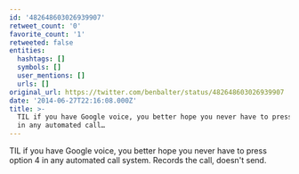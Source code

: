 ```yaml
---
id: '482648603026939907'
retweet_count: '0'
favorite_count: '1'
retweeted: false
entities:
  hashtags: []
  symbols: []
  user_mentions: []
  urls: []
original_url: https://twitter.com/benbalter/status/482648603026939907
date: '2014-06-27T22:16:08.000Z'
title: >-
  TIL if you have Google voice, you better hope you never have to press option 4
  in any automated call…
---
```


TIL if you have Google voice, you better hope you never have to press option 4 in any automated call system. Records the call, doesn't send.